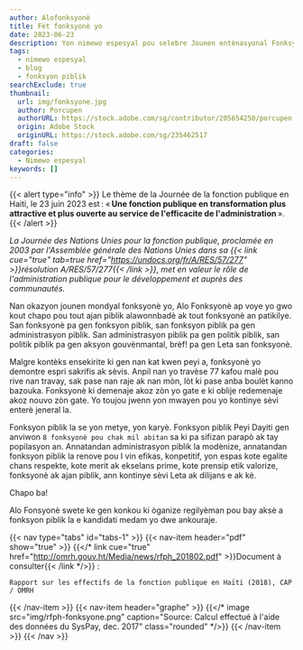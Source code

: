 ```yaml
---
author: Alofonksyonè
title: Fèt fonksyonè yo
date: 2023-06-23
description: Yon nimewo espesyal pou selebre Jounen entènasyonal Fonksyonè yo.
tags:
  - nimewo espesyal
  - blog
  - fonksyon piblik
searchExclude: true
thumbnail:
  url: img/fonksyone.jpg
  author: Porcupen
  authorURL: https://stock.adobe.com/sg/contributor/205654250/porcupen
  origin: Adobe Stock
  originURL: https://stock.adobe.com/sg/235462517
draft: false
categories:
  - Nimewo espesyal
keywords: []
---
```

  
{{< alert type="info" >}}
Le thème de la Journée de la fonction publique en Haiti, le 23 juin 2023 est : « **Une fonction publique en transformation plus attractive et plus ouverte au service de l'efficacite de l'administration** ». 
{{< /alert >}}

*La Journée des Nations Unies pour la fonction publique, proclamée en 2003 par l'Assemblée générale des Nations Unies dans sa {{< link cue="true" tab=true href="https://undocs.org/fr/A/RES/57/277" >}}résolution A/RES/57/277{{< /link >}}, met en valeur le rôle de l'administration publique pour le développement et auprès des communautés.*

Nan okazyon jounen mondyal fonksyonè yo, Alo Fonksyonè ap voye yo gwo kout chapo pou tout ajan piblik alawonnbadè ak tout fonksyonè an patikilye. San fonksyonè pa gen fonksyon piblik, san fonksyon piblik pa gen administrasyon piblik. San administrasyon piblik pa gen politik piblik, san politik piblik pa gen aksyon gouvènmantal, brèf! pa gen Leta san fonksyonè.

Malgre kontèks ensekirite ki gen nan kat kwen peyi a, fonksyonè yo demontre espri sakrifis ak sèvis. Anpil nan yo travèse 77 kafou malè pou rive nan travay, sak pase nan raje ak nan mòn, lòt ki pase anba boulèt kanno bazouka. Fonksyonè ki demenaje akoz zòn yo gate e ki oblije redemenaje akoz nouvo zòn gate. Yo toujou jwenn yon mwayen pou yo kontinye sèvi enterè jeneral la.

Fonksyon piblik la se yon metye, yon karyè. Fonksyon piblik Peyi Dayiti gen anviwon `8 fonksyonè pou chak mil abitan` sa ki pa sifizan parapò ak tay popilasyon an. Annatandan administrasyon piblik la modènize, annatandan fonksyon piblik la renove pou I vin efikas, konpetitif, yon espas kote egalite chans respekte, kote merit ak ekselans prime, kote prensip etik valorize, fonksyonè ak ajan piblik, ann kontinye sèvi Leta ak dilijans e ak kè.

Chapo ba!

Alo Fonsyonè swete ke gen konkou ki òganize regilyèman pou bay aksè a fonksyon piblik la e kandidati medam yo dwe ankouraje.

{{< nav type="tabs" id="tabs-1" >}}
  {{< nav-item header="pdf" show="true" >}}
    {{</* link cue="true" href="http://omrh.gouv.ht/Media/news/rfph_201802.pdf" >}}Document à consulter{{< /link */>}} : 
    
    Rapport sur les effectifs de la fonction publique en Haïti (2018), CAP / OMRH
  {{< /nav-item >}}
  {{< nav-item header="graphe" >}}
    {{</* image src="img/rfph-fonksyone.png" caption="Source: Calcul effectué à l'aide des données du SysPay, dec. 2017" class="rounded" */>}}
  {{< /nav-item >}}
{{< /nav >}}